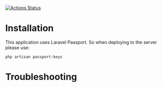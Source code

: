 [![Actions Status](https://github.com/obada-protocol/reference-design/workflows/Reference%20design%20branch%20workflow/badge.svg)](https://github.com/obada-protocol/reference-design/actions)

# Installation

This application uses Laravel Passport.  So when deploying to the server please use:

`php artisan passport:keys`

# Troubleshooting
